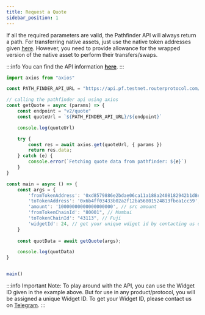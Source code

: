 ```yaml
---
title: Request a Quote
sidebar_position: 1
---
```


If all the required parameters are valid, the Pathfinder API will always return a path.
For transferring native assets, just use the native token addresses given [here](../../configurations/native-assets). However, you need to provide allowance for the wrapped version of the native asset to perform their transfers/swaps.

:::info
You can find the API information [**here**](../../../../../../api/?v=PATHFINDER).
:::

```jsx
import axios from "axios"

const PATH_FINDER_API_URL = "https://api.pf.testnet.routerprotocol.com/api"

// calling the pathfinder api using axios
const getQuote = async (params) => {
    const endpoint = "v2/quote"
    const quoteUrl = `${PATH_FINDER_API_URL}/${endpoint}`

    console.log(quoteUrl)

    try {
        const res = await axios.get(quoteUrl, { params })
        return res.data;
    } catch (e) {
        console.error(`Fetching quote data from pathfinder: ${e}`)
    }    
}

const main = async () => {
    const args = {
        'fromTokenAddress': '0xd8579886e2bdae06ca11a188a2408182942b1d8e',
        'toTokenAddress': '0x6b4ff03433b02a2f12ba56801524813fbea1cc59',
        'amount': '10000000000000000000', // src amount
        'fromTokenChainId': "80001", // Mumbai
        'toTokenChainId': "43113", // Fuji
        'widgetId': 24, // get your unique wdiget id by contacting us on Telegram
    }
    
    const quotData = await getQuote(args);

    console.log(quotData)
}


main()
```

:::info
Important Note: 
To play around with the API, you can use the Widget ID given in the example above. But for use in any product/protocol, you will be assigned a unique Widget ID. To get your Widget ID, please contact us on [Telegram](https://t.me/Add_ith).
:::